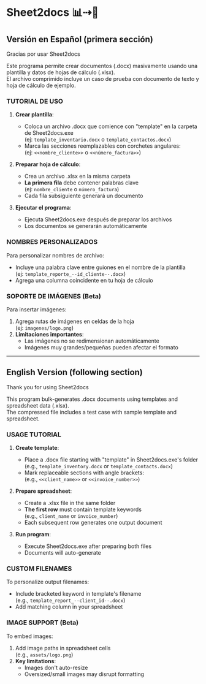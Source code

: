 # Sheet2docs 📊⇢📄

## Versión en Español (primera sección)

Gracias por usar Sheet2docs  

Este programa permite crear documentos (.docx) masivamente usando una plantilla y datos de hojas de cálculo (.xlsx).  
El archivo comprimido incluye un caso de prueba con documento de texto y hoja de cálculo de ejemplo.  

### TUTORIAL DE USO ###  

1. **Crear plantilla**:  
   - Coloca un archivo .docx que comience con "template" en la carpeta de Sheet2docs.exe  
   (ej: `template_inventario.docx` o `template_contactos.docx`)  
   - Marca las secciones reemplazables con corchetes angulares:  
   (ej: `<<nombre_cliente>>` o `<<número_factura>>`)  

2. **Preparar hoja de cálculo**:  
   - Crea un archivo .xlsx en la misma carpeta  
   - **La primera fila** debe contener palabras clave  
   (ej: `nombre_cliente` o `número_factura`)  
   - Cada fila subsiguiente generará un documento  

3. **Ejecutar el programa**:  
   - Ejecuta Sheet2docs.exe después de preparar los archivos  
   - Los documentos se generarán automáticamente  

### NOMBRES PERSONALIZADOS ###  
Para personalizar nombres de archivo:  
- Incluye una palabra clave entre guiones en el nombre de la plantilla  
(ej: `template_reporte_--id_cliente--.docx`)  
- Agrega una columna coincidente en tu hoja de cálculo  

### SOPORTE DE IMÁGENES (Beta) ###  
Para insertar imágenes:  
1. Agrega rutas de imágenes en celdas de la hoja  
(ej: `imagenes/logo.png`)  
2. **Limitaciones importantes**:  
   - Las imágenes no se redimensionan automáticamente  
   - Imágenes muy grandes/pequeñas pueden afectar el formato  

---

## English Version (following section)

Thank you for using Sheet2docs  

This program bulk-generates .docx documents using templates and spreadsheet data (.xlsx).  
The compressed file includes a test case with sample template and spreadsheet.  

### USAGE TUTORIAL ###  

1. **Create template**:  
   - Place a .docx file starting with "template" in Sheet2docs.exe's folder  
   (e.g., `template_inventory.docx` or `template_contacts.docx`)  
   - Mark replaceable sections with angle brackets:  
   (e.g., `<<client_name>>` or `<<invoice_number>>`)  

2. **Prepare spreadsheet**:  
   - Create a .xlsx file in the same folder  
   - **The first row** must contain template keywords  
   (e.g., `client_name` or `invoice_number`)  
   - Each subsequent row generates one output document  

3. **Run program**:  
   - Execute Sheet2docs.exe after preparing both files  
   - Documents will auto-generate  

### CUSTOM FILENAMES ###  
To personalize output filenames:  
- Include bracketed keyword in template's filename  
(e.g., `template_report_--client_id--.docx`)  
- Add matching column in your spreadsheet  

### IMAGE SUPPORT (Beta) ###  
To embed images:  
1. Add image paths in spreadsheet cells  
(e.g., `assets/logo.png`)  
2. **Key limitations**:  
   - Images don't auto-resize  
   - Oversized/small images may disrupt formatting  